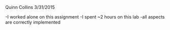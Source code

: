 Quinn Collins
3/31/2015

-I worked alone on this assignment
-I spent ~2 hours on this lab
-all aspects are correctly implemented